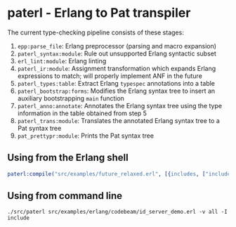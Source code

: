 # paterl - Erlang to Pat transpiler

The current type-checking pipeline consists of these stages:

1. `epp:parse_file`: Erlang preprocessor (parsing and macro expansion)
2. `paterl_syntax:module`: Rule out unsupported Erlang syntactic subset
3. `erl_lint:module`: Erlang linting
4. `paterl_ir:module`: Assignment transformation which expands Erlang expressions to match; will properly implement ANF in the future
5. `paterl_types:table`: Extract Erlang `typespec` annotations into a table
6. `paterl_bootstrap:forms`: Modifies the Erlang syntax tree to insert an auxiliary bootstrapping `main` function
7. `paterl_anno:annotate`: Annotates the Erlang syntax tree using the type information in the table obtained from step 5
8. `paterl_trans:module`: Translates the annotated Erlang syntax tree to a Pat syntax tree
9. `pat_prettypr:module`: Prints the Pat syntax tree

## Using from the Erlang shell

```erlang
paterl:compile("src/examples/future_relaxed.erl", [{includes, ["include"]}, {out, "out"}]).
```

## Using from command line

```shell
./src/paterl src/examples/erlang/codebeam/id_server_demo.erl -v all -I include
```

